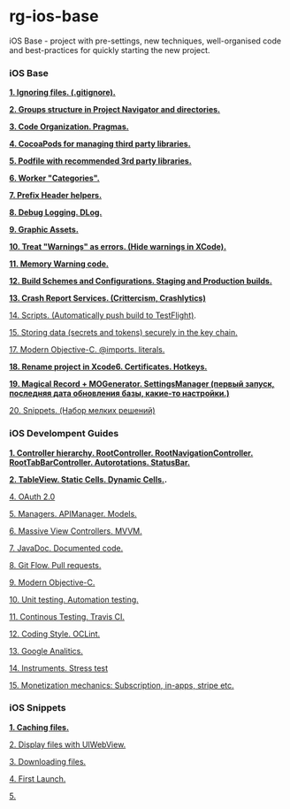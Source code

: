 # rg-ios-base
iOS Base - project with pre-settings, new techniques, well-organised code and best-practices for quickly starting the new project.

### iOS Base

**[1. Ignoring files. (.gitignore).](https://github.com/arthurigberdin/rg-ios-base/blob/master/Docs/ignoring_files.md)**

**[2. Groups structure in Project Navigator and directories.](https://github.com/arthurigberdin/rg-ios-base/blob/master/Docs/groups_projectnavigator.md)**

**[3. Code Organization. Pragmas.](https://github.com/arthurigberdin/rg-ios-base/blob/master/Docs/structure_code.md)**

**[4. CocoaPods for managing third party libraries.](https://github.com/arthurigberdin/rg-ios-base/blob/master/Docs/cocoapods.md)**

**[5. Podfile with recommended 3rd party libraries.](https://github.com/arthurigberdin/rg-ios-base/blob/master/Docs/podfile_libs.md)**

**[6. Worker "Categories".](https://github.com/arthurigberdin/rg-ios-base/blob/master/Docs/worker_categories.md)**

**[7. Prefix Header helpers.](https://github.com/arthurigberdin/rg-ios-base/blob/master/Docs/prefix_header_helpers.md)**

**[8. Debug Logging. DLog.](https://github.com/arthurigberdin/rg-ios-base/blob/master/Docs/debug_logging.md)**

**[9. Graphic Assets.](https://github.com/arthurigberdin/rg-ios-base/blob/master/Docs/graphic_assets.md)**

**[10. Treat "Warnings" as errors. (Hide warnings in XCode).](https://github.com/arthurigberdin/rg-ios-base/blob/master/Docs/treat_warnings.md)**

**[11. Memory Warning code.](https://github.com/arthurigberdin/rg-ios-base/blob/master/Docs/memory_warning.md)**

**[12. Build Schemes and Configurations. Staging and Production builds.](https://github.com/arthurigberdin/rg-ios-base/blob/master/Docs/schemes.md)**

**[13. Crash Report Services. (Crittercism, Crashlytics)](https://github.com/arthurigberdin/rg-ios-base/blob/master/Docs/crash_report.md)**

[14. Scripts. (Automatically push build to TestFlight)](https://github.com/arthurigberdin/rg-ios-base/blob/master/Docs/scripts_push_build_testflight.md).

[15. Storing data (secrets and tokens) securely in the key chain.](https://github.com/arthurigberdin/rg-ios-base/blob/master/Docs/securely_store_data.md)

[17. Modern Objective-C. @imports. literals.](https://github.com/arthurigberdin/rg-ios-base/blob/master/Docs/snippets.md)

**[18. Rename project in Xcode6. Certificates. Hotkeys.](https://github.com/arthurigberdin/rg-ios-base/blob/master/Docs/rename_project.md)**

**[19. Magical Record + MOGenerator. SettingsManager (первый запуск, последняя дата обновления базы, какие-то настройки.)](https://github.com/arthurigberdin/rg-ios-base/blob/master/Docs/magicalrecord_mogenerator.md)**

[20. Snippets. (Набор мелких решений)]()


### iOS Develompent Guides

**[1. Controller hierarchy. RootController. RootNavigationController. RootTabBarController. Autorotations. StatusBar.](https://github.com/arthurigberdin/rg-ios-base/blob/master/Docs/controller_hierarchy.md)**

**[2. TableView. Static Cells. Dynamic Cells.]().**

[4. OAuth 2.0](https://github.com/arthurigberdin/rg-ios-base/blob/master/Docs/oauth.md)

[5. Managers. APIManager. Models.](https://github.com/arthurigberdin/rg-ios-base/blob/master/Docs/managers.md)

[6. Massive View Controllers. MVVM.](https://github.com/arthurigberdin/rg-ios-base/blob/master/Docs/mvvm.md)

[7. JavaDoc. Documented code. ](https://github.com/arthurigberdin/rg-ios-base/blob/master/Docs/java_doc.md)

[8. Git Flow. Pull requests.](https://github.com/arthurigberdin/rg-ios-base/blob/master/Docs/git_flow.md)

[9. Modern Objective-C.](https://github.com/arthurigberdin/rg-ios-base/blob/master/Docs/unit_testing.md)

[10. Unit testing. Automation testing.](https://github.com/arthurigberdin/rg-ios-base/blob/master/Docs/automation_testing.md)

[11. Continous Testing. Travis CI.](https://github.com/arthurigberdin/rg-ios-base/blob/master/Docs/continous_testing.md)

[12. Coding Style. OCLint.](https://github.com/arthurigberdin/rg-ios-base/blob/master/Docs/coding_style_oclint.md)

[13. Google Analitics.](https://github.com/arthurigberdin/rg-ios-base/blob/master/Docs/google_analitics.md)

[14. Instruments. Stress test](https://github.com/arthurigberdin/rg-ios-base/blob/master/Docs/instruments.md)

[15. Monetization mechanics: Subscription, in-apps, stripe etc.]()

### iOS Snippets

**[1. Caching files.](https://github.com/arthurigberdin/rg-ios-base/blob/master/Components/caching_files.md)**

[2. Display files with UIWebView.]()

[3. Downloading files.]()

[4. First Launch.]()

[5. ]()




